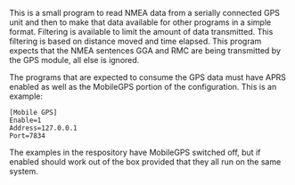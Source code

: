 This is a small program to read NMEA data from a serially connected GPS unit and then to make that data available for other programs in a simple format. Filtering is available to limit the amount of data transmitted. This filtering is based on distance moved and time elapsed. This program expects that the NMEA sentences GGA and RMC are being transmitted by the GPS module, all else is ignored.

The programs that are expected to consume the GPS data must have APRS enabled as well as the MobileGPS portion of the configuration. This is an example:

```
[Mobile GPS]
Enable=1
Address=127.0.0.1
Port=7834
```

The examples in the respository have MobileGPS switched off, but if enabled should work out of the box provided that they all run on the same system.
